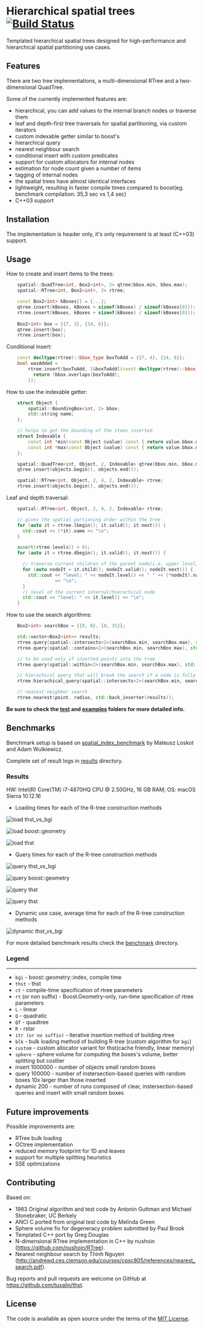# Hierarchical spatial trees [![Build Status](https://travis-ci.org/tuxalin/THST.svg?branch=master)](https://travis-ci.org/tuxalin/THST)
Templated hierarchical spatial trees designed for high-performance and hierarchical spatial partitioning use cases.

## Features

There are two tree implementations, a multi-dimensional RTree and a two-dimensional QuadTree.

Some of the currently implemented features are:
- hierarchical, you can add values to the internal branch nodes or traverse them
- leaf and depth-first tree traversals for spatial partitioning, via custom iterators
- custom indexable getter similar to boost's
- hierarchical query
- nearest neighbour search
- conditional insert with custom predicates
- support for custom allocators for internal nodes
- estimation for node count given a number of items
- tagging of internal nodes
- the spatial trees have almost identical interfaces
- lightweight, resulting in faster compile times compared to boost(eg. benchmark compilation: 35,3 sec vs 1,4 sec)
- C++03 support
	
## Installation

The implementation is header only, it's only requirement is at least (C++03) support.

## Usage

How to create and insert items to the trees:
```cpp
  	spatial::QuadTree<int, Box2<int>, 2> qtree(bbox.min, bbox.max);
  	spatial::RTree<int, Box2<int>, 2> rtree;

	const Box2<int> kBoxes[] = {...};
  	qtree.insert(kBoxes, kBoxes + sizeof(kBoxes) / sizeof(kBoxes[0]));
  	rtree.insert(kBoxes, kBoxes + sizeof(kBoxes) / sizeof(kBoxes[0]));
    
  	Box2<int> box = {{7, 3}, {14, 6}};
  	qtree.insert(box);
  	rtree.insert(box);
``` 	

Conditional insert:
```cpp
    const decltype(rtree)::bbox_type boxToAdd = {{7, 4}, {14, 6}};
    bool wasAdded =
        rtree.insert(boxToAdd, [&boxToAdd](const decltype(rtree)::bbox_type &bbox) {
          return !bbox.overlaps(boxToAdd);
        });
``` 

How to use the indexable getter:
```cpp
 	struct Object {
  		spatial::BoundingBox<int, 2> bbox;
  		std::string name;
  	};

  	// helps to get the bounding of the items inserted
  	struct Indexable {
    	const int *min(const Object &value) const { return value.bbox.min; }
    	const int *max(const Object &value) const { return value.bbox.max; }
  	};

  	spatial::QuadTree<int, Object, 2, Indexable> qtree(bbox.min, bbox.max);
  	qtree.insert(objects.begin(), objects.end());

  	spatial::RTree<int, Object, 2, 4, 2, Indexable> rtree;
  	rtree.insert(objects.begin(), objects.end());
``` 

Leaf and depth traversal:
```cpp
    spatial::RTree<int, Object, 2, 4, 2, Indexable> rtree;

    // gives the spatial partioning order within the tree
    for (auto it = rtree.lbegin(); it.valid(); it.next()) {
      std::cout << (*it).name << "\n";
    }

    assert(rtree.levels() > 0);
    for (auto it = rtree.dbegin(); it.valid(); it.next()) {

      // traverse current children of the parent node(i.e. upper level)
      for (auto nodeIt = it.child(); nodeIt.valid(); nodeIt.next()) {
        std::cout << "level: " << nodeIt.level() << " " << (*nodeIt).name
                  << "\n";
      }
      // level of the current internal/hierachical node
      std::cout << "level: " << it.level() << "\n";
    }
```

How to use the search algorithms:
```cpp
    Box2<int> searchBox = {{0, 0}, {8, 31}};

    std::vector<Box2<int>> results;
    rtree.query(spatial::intersects<2>(searchBox.min, searchBox.max), std::back_inserter(results));
    rtree.query(spatial::contains<2>(searchBox.min, searchBox.max), std::back_inserter(results));

    // to be used only if inserted points into the tree
    rtree.query(spatial::within<2>(searchBox.min, searchBox.max), std::back_inserter(results));

    // hierachical query that will break the search if a node is fully contained
    rtree.hierachical_query(spatial::intersects<2>(searchBox.min, searchBox.max), std::back_inserter(results));

    // neatest neighbor search
    rtree.nearest(point, radius, std::back_inserter(results));
```

**Be sure to check the [test](test) and [examples](examples) folders for more detailed info.**

## Benchmarks

Benchmark setup is based on [spatial_index_benchmark](https://github.com/mloskot/spatial_index_benchmark) by Mateusz Loskot and Adam Wulkiewicz.

Complete set of result logs in [results](benchmark/results) directory.

### Results

HW: Intel(R) Core(TM) i7-4870HQ CPU @ 2.50GHz, 16 GB RAM; OS: macOS Sierra 10.12.16

* Loading times for each of the R-tree construction methods

![load thst_vs_bgi](benchmark/results/benchmark_load_bgi_vs_thst.png)

![load boost::geometry](benchmark/results/bgi_benchmark_rtree_load_itr_vs_blk.png)

![load thst](benchmark/results/thst_benchmark_load_itr.png)

* Query times for each of the R-tree construction methods

![query thst_vs_bgi](benchmark/results/benchmark_query_bgi_vs_thst.png)

![query boost::geometry](benchmark/results/bgi_benchmark_rtree_query_itr_vs_blk.png)

![query thst](benchmark/results/thst_benchmark_query_itr.png)

![query thst](benchmark/results/thst_benchmark_query_cst.png)

* Dynamic use case, average time for each of the R-tree construction methods

![dynamic thst_vs_bgi](benchmark/results/benchmark_dynamic_bgi_vs_thst.png)

For more detailed benchmark results check the [benchmark](benchmark) directory.

### Legend
------

* ```bgi``` - boost::geometry::index, compile time
* ```thst``` - thst
* ```ct``` - compile-time specification of rtree parameters
* ```rt``` (or non suffix) - Boost.Geometry-only, run-time specification of rtree parameters
* ```L``` - linear
* ```Q``` - quadratic
* ```QT``` - quadtree
* ```R``` - rstar
* ```itr (or no suffix)```  - iterative insertion method of building rtree
* ```blk```  - bulk loading method of building R-tree (custom algorithm for ```bgi```)
* ```custom``` - custom allocator variant for thst(cache friendly, linear memory)
* ```sphere``` - sphere volume for computing the boxes's volume, better splitting but costlier
* insert 1000000 - number of objects small random boxes
* query   100000 - number of instersection-based queries with random boxes 10x larger than those inserted
* dynamic 200 - number of runs composed of clear, instersection-based queries and insert with small random boxes

## Future improvements

Possible improvements are:
- RTree bulk loading
- OCtree implementation
- reduced memory footprint for 1D and leaves
- support for multiple splitting heuristics
- SSE optimizations

## Contributing

Based on:
- 1983 Original algorithm and test code by Antonin Guttman and Michael Stonebraker, UC Berkely
- ANCI C ported from original test code by Melinda Green
- Sphere volume fix for degeneracy problem submitted by Paul Brook
- Templated C++ port by Greg Douglas
- N-dimensional RTree implementation in C++ by nushoin (https://github.com/nushoin/RTree).
- Nearest neighbour search by Thinh Nguyen (http://andrewd.ces.clemson.edu/courses/cpsc805/references/nearest_search.pdf).

Bug reports and pull requests are welcome on GitHub at https://github.com/tuxalin/thst.

## License

The code is available as open source under the terms of the [MIT License](http://opensource.org/licenses/MIT).
